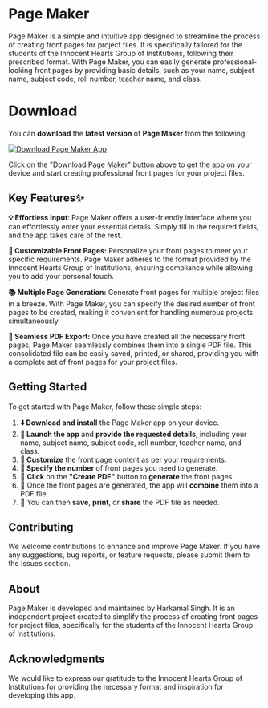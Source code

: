 # Page Maker
Page Maker is a simple and intuitive app designed to streamline the process of creating front pages for project files. It is specifically tailored for the students of the Innocent Hearts Group of Institutions, following their prescribed format. With Page Maker, you can easily generate professional-looking front pages by providing basic details, such as your name, subject name, subject code, roll number, teacher name, and class.

# Download
You can **download** the **latest version** of **Page Maker** from the following:

[![Download Page Maker App](https://img.shields.io/badge/Download-Page%20Maker%20App-cyan?style=for-the-badge)](https://github.com/Harkamal1/PageMaker/raw/main/Page%20Maker.apk)

Click on the "Download Page Maker" button above to get the app on your device and start creating professional front pages for your project files.

## Key Features✨
**💡 Effortless Input**: Page Maker offers a user-friendly interface where you can effortlessly enter your essential details. Simply fill in the required fields, and the app takes care of the rest.

**🎨 Customizable Front Pages:** Personalize your front pages to meet your specific requirements. Page Maker adheres to the format provided by the Innocent Hearts Group of Institutions, ensuring compliance while allowing you to add your personal touch.

**📚 Multiple Page Generation:** Generate front pages for multiple project files in a breeze. With Page Maker, you can specify the desired number of front pages to be created, making it convenient for handling numerous projects simultaneously.

**📁 Seamless PDF Export:** Once you have created all the necessary front pages, Page Maker seamlessly combines them into a single PDF file. This consolidated file can be easily saved, printed, or shared, providing you with a complete set of front pages for your project files.

## Getting Started
To get started with Page Maker, follow these simple steps:

1. **⬇️ Download and install** the Page Maker app on your device.
2. **🚀 Launch the app** and **provide the requested details**, including your name, subject name, subject code, roll number, teacher name, and class.
3. **🎨 Customize** the front page content as per your requirements.
4. **🔢 Specify the number** of front pages you need to generate.
5. 📄 **Click** on the **"Create PDF"** button to **generate** the front pages.
6. 🔄 Once the front pages are generated, the app will **combine** them into a PDF file.
7. 💾 You can then **save**, **print**, or **share** the PDF file as needed.

## Contributing
We welcome contributions to enhance and improve Page Maker. If you have any suggestions, bug reports, or feature requests, please submit them to the Issues section.

## About
Page Maker is developed and maintained by Harkamal Singh. It is an independent project created to simplify the process of creating front pages for project files, specifically for the students of the Innocent Hearts Group of Institutions.

## Acknowledgments
We would like to express our gratitude to the Innocent Hearts Group of Institutions for providing the necessary format and inspiration for developing this app.
